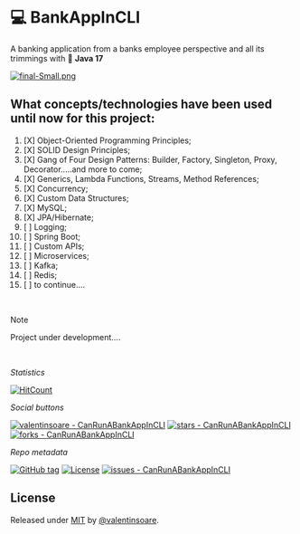 # :computer:  BankAppInCLI

A banking application from a banks employee perspective and all its trimmings with :100: **Java 17**

[![final-Small.png](https://i.postimg.cc/DfLpz7ky/final-Small.png)](https://moviesondemand.io)


## What concepts/technologies have been used until now for this project:
1. [X]  Object-Oriented Programming Principles;
2. [X]  SOLID Design Principles;
3. [X]  Gang of Four Design Patterns: Builder, Factory, Singleton, Proxy, Decorator.....and more to come;
4. [X]  Generics, Lambda Functions, Streams, Method References;
5. [X]  Concurrency;
6. [X]  Custom Data Structures;
7. [X]  MySQL;
8. [X]  JPA/Hibernate;
9. [ ]  Logging;
10. [ ] Spring Boot;
11. [ ] Custom APIs;
12. [ ] Microservices;
13. [ ] Kafka;
14. [ ] Redis;
15. [ ] to continue....

<br />

> [!NOTE]
> Project under development.... 

<br />

_Statistics_
 
[![HitCount](https://hits.dwyl.com/valentinsoare//CanRunABankAppInCLI.svg?style=flat-square)](http://hits.dwyl.com/valentinsoare//CanRunABankAppInCLI)

_Social buttons_

[![valentinsoare - CanRunABankAppInCLI](https://img.shields.io/static/v1?label=valentinsoare&message=CanRunABankAppInCLI&color=green&logo=github)](https://github.com/valentinsoare/CanRunABankAppInCLI "Go to GitHub repo")
[![stars - CanRunABankAppInCLI](https://img.shields.io/github/stars/valentinsoare/CanRunABankAppInCLI?style=social)](https://github.com/valentinsoare/CanRunABankAppInCLI)
[![forks - CanRunABankAppInCLI](https://img.shields.io/github/forks/valentinsoare/CanRunABankAppInCLI?style=social)](https://github.com/valentinsoare/CanRunABankAppInCLI)

_Repo metadata_

[![GitHub tag](https://img.shields.io/github/tag/valentinsoare/CanRunABankAppInCLI?include_prereleases=&sort=semver&color=green)](https://github.com/valentinsoare/CanRunABankAppInCLI/releases/)
[![License](https://img.shields.io/badge/License-MIT-green)](#license)
[![issues - CanRunABankAppInCLI](https://img.shields.io/github/issues/valentinsoare/CanRunABankAppInCLI)](https://github.com/valentinsoare/CanRunABankAppInCLI/issues)

## License

Released under [MIT](/LICENSE) by [@valentinsoare](https://github.com/valentinsoare).
